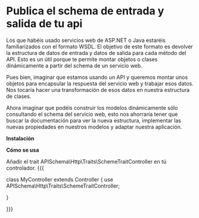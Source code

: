 Publica el schema de entrada y salida de tu api
==========================
Los que habéis usado servicios web de ASP.NET o Java estaréis familiarizados con el formato WSDL. El objetivo de este formato es devolver la estructura de datos de entrada y datos de salida para cada método del API. Esto es un útil porque te permite montar objetos o clases dinámicamente  a partir del schema de un servicio web.

Pues bien, imaginar que estamos usando un API y queremos montar unos objetos para encapsular la respuesta del servicio web y trabajar esos datos. Nos tocaría hacer una transformación de esos datos  en nuestra estructura de clases.

Ahora imaginar que podéis construir los modelos dinámicamente sólo consultando el schema del servicio web, esto nos ahorraría tener que buscar la documentación para ver la nueva estructura, implementar las nuevas propiedades en nuestros modelos y adaptar nuestra aplicación.

**Instalación**


**Cómo se usa**

Añadir el trait APISchema\Http\Traits\SchemeTraitController en tú controlador.
{{{

class MyController extends Controller {
  use APISchema\Http\Traits\SchemeTraitController;

}

}}}

